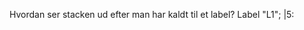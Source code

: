 Hvordan ser stacken ud efter man har kaldt til et label?
 Label "L1";                                       |5:  
 